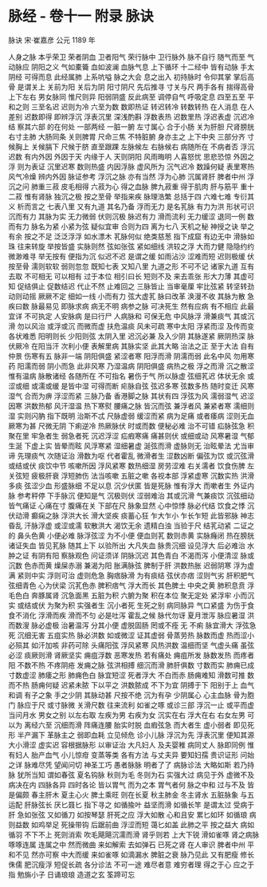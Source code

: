 # 脉经 - 卷十一 附录 脉诀

脉诀 宋·崔嘉彦 公元 1189 年

人身之脉 本乎荣卫 荣者阴血 卫者阳气 荣行脉中 卫行脉外 脉不自行 随气而至 气动脉应 阴阳之义
气如橐籥 血如波澜 血脉气息 上下循环 十二经中 皆有动脉 手太阴经 可得而息 此经属肺 上系吭嗌
脉之大会 息之出入 初持脉时 令仰其掌 掌后高骨 是谓关上 关前为阳 关后为阴 阳寸阴尺 先后推寻
寸关与尺 两手各有 揣得高骨 上下左右 男女脉同 惟尺则异 阳弱阴盛 反此病至 调停自气 呼吸定息
四至五至 平和之则 三至名迟 迟则为冷 六至为数 数即热证 转迟转冷 转数转热 在人消息 在人差别
迟数即得 即辨浮沉 浮表沉里 深浅酌斟 浮数表热 迟数里热 浮迟表虚 沉迟冷结 察其六部 的在何处
一部两经 一脏一腑 左寸属心 合于小肠 关为肝胆 尺肾膀胱 右寸主肺 大肠同条 关则脾胃 尺命三焦
不特脏腑 身亦主之 上下中央 三部分齐 寸候胸上 关候膈下 尺候于脐 直至跟踝 左脉候左 右脉候右
病随所在 不病者否 浮沉迟数 有内外因 外因于天 内缘于人 天则阴阳 风雨晦明 人喜怒忧 思悲恐惊
外因之浮 则为表证 沉里迟寒 数则热盛 内因浮脉 虚风所为 沉气迟冷 数躁何疑 表里寒热 风气冷燥
辨内外因 脉证参考 浮沉之脉 亦有当然 浮为心肺 沉属肾肝 脾者中州 浮沉之问 肺重三菽 皮毛相得
六菽为心 得之血脉 脾九菽重 得于肌肉 肝与筋平 重十二菽 惟有肾脉 独沉之极 按之至骨 举指来疾
脉理浩繁 总括于四 六难七难 专衍其义 析而言之 七表八里 又有九道 其名乃备 浮而无力 是名芤脉
有力为洪 形状可识 沉而有力 其脉为实 无力微弱 伏则沉极 脉迟有力 滑而流利 无力缓涩 退同一例
数而有力 脉名为紧 小紧为弦 疑似宜审 合则为四 离为七八 天机之秘 神授之诀 举之有余 按之不足
泛泛浮浮 如水漂木 芤脉何似 绝类慈葱 指下成窟 有边无中 滑脉如珠 往来转旋 举按皆盛 实脉则然
弦如张弦 紧如细线 洪较之浮 大而力健 隐隐约约 微渺难寻 举无按有 便指为沉 似迟不迟 是谓之缓
如雨沾沙 涩难而短 迟则极缓 伏按至骨 濡则软软 弱则忽忽 既知七表 又知八里 九道之形 不可不记
诸家九道 互有去取 不可相无 可以相有 过于本位 相引曰长 短则不及 来去乖张 形大力薄 其虚可知
促结俱止 促数结迟 代止不然 止难回之 三脉皆止 当审毫厘 牢比弦紧 转坚转劲 动则动摇 厥厥不定
细如一线 小而有力 弦大虚芤 脉曰改革 涣漫不收 其脉为散 急疾曰数 脉最易见 即脉求病 病无不明
病参之脉 可决死生 然有应病 有不相应 此最宜详 不可执定 人安脉病 是曰行尸 人病脉和 可保无危
中风脉浮 滑兼痰气 其或沉滑 勿以风治 或浮或沉 而微而虚 扶危温痰 风未可疏 寒中太阳 浮紧而涩
及传而变 各状难悉 阳明则长 少阳则弦 太阴入里 迟沉必兼 及入少阴 其脉遂紧 厥阴热深 脉伏厥冷
在阳当汗 次利小便 表解里病 其脉实坚 此其大略 治法之正 至于大法 自有仲景 伤寒有五 脉非一端
阴阳俱盛 紧涩者寒 阳浮而滑 阴濡而弱 此名中风 勿用寒药 阳濡而弱 阴小而急 此非风寒 乃湿温病
阴阳俱盛 病热之极 浮之而滑 沉之散涩 惟有温病 脉散诸经 各随所在 不可指名 暑伤于气 所以脉虚
弦细芤迟 体状无余 或涩或细 或濡或缓 是皆中湿 可得而断 疟脉自弦 弦迟多寒 弦数多热 随时变迁
风寒湿气 合而为痹 浮涩而紧 三脉乃备 香港脚之脉 其状有四 浮弦为风 濡弱湿气 迟涩因寒 洪数热郁
风汗湿温 热下寒熨 腰痛之脉 皆沉而弦 兼浮者风 兼紧者寒 濡细则湿 实则闪肭 指下既明 治斯不忒
尺脉虚弱 缓涩而紧 病为足痛 或者痿病 涩则无血 厥寒为甚 尺微无阴 下痢逆冷 热厥脉伏 时或而数
便秘必难 治不可错 疝脉弦急 积聚在里 牢急者生 弱急者死 沉迟浮涩 疝瘕寒痛 痛甚则伏 或细或动
风寒暑湿 气郁生涎 下虚上实 皆晕而眩 风浮寒紧 湿细暑虚 涎弦而滑 虚脉则无 治眩晕法 尤当审谛
先理痰气 次随证治 滑数为呕 代者霍乱 微滑者生 涩数凶断 偏弦为饮 或沉弦滑 或结或伏 痰饮中节
咳嗽所因 浮风紧寒 数热细湿 房劳涩难 右关濡者 饮食伤脾 左关弦短 疲极肝衰 浮短肺伤 法当咳嗽
五脏之嗽 各视本部 浮紧虚寒 沉数实热 洪滑多痰 弦涩少血 形盛脉细 不足以息 沉少伏匿 皆是死脉
惟有浮大 而嗽者生 外证内脉 参考秤停 下手脉沉 便知是气 沉极则伏 涩弱难治 其或沉滑 气兼痰饮
沉弦细动 皆气痛证 心痛在寸 腹痛在关 下部在尺 脉象显然 心中惊悸 脉必代结 饮食之悸 沉伏动滑
癫痫之脉 浮洪大长 滑大坚疾 痰蓄心狂 乍大乍小 乍长乍短 此皆邪脉 神志昏乱 汗脉浮虚 或涩或濡
软散洪大 渴饮无余 遗精白浊 当验于尺 结芤动紧 二证之的 鼻头色黄 小便必难 脉浮弦涩 为不小便
便血则芤 数则赤黄 实脉癃闭 热在膀胱 诸证失血 皆见芤脉 随其上下 以验所出 大凡失血 脉贵沉细
设见浮大 后必难治 水肿之证 有阴有阳 察脉观色 问证须详 阴脉沉迟 其色青白 不渴而泻 小便清涩
脉或沉数 色赤而黄 燥屎赤溺 兼渴为阳 胀满脉弦 脾制于肝 洪数热胀 迟弱阴寒 浮为虚满 紧则中实
浮则可治 虚则危急 胸痞脉滑 为有痰结 弦伏亦痞 涩则气劣 肝积肥气 弦细青色 心为伏梁 沉芤色赤
脾积痞气 浮大而长 其色脾土 中央之黄 肺积息贲 浮毛色白 奔豚属肾 沉急面黑 五脏为积 六腑为聚
积在本位 聚无定处 紧浮牢 小而沉实 或结或伏 为聚为积 实强者生 沉小者死 生死之别 病同脉异
气口紧盛 为伤于食 食不消化 浮滑而疾 滑而不匀 必是吐泻 霍乱之候 脉代勿讶 夏月泄泻 脉应暑湿
洪而数溲 脉必虚极 治暑温泻 分其小便 虚脱固肠 罔或不痊 无 不痢 脉宜滑大 浮弦急死 沉细无害
五疽实热 脉必洪数 如或微涩 证其虚弱 骨蒸劳热 脉数而虚 热而涩小 必殒其 如汗加咳 非药可除
头痛阳弦 浮风紧寒 风热洪数 温细而坚 气虚头痛 虽弦必涩 痰厥则滑 肾厥坚实 痈疽浮数 恶寒发热
若有痛处 痈疽所发 脉数发热 而疼者阳 不数不热 不疼阴疮 发痈之脉 弦洪相搏 细沉而滑 肺肝俱数
寸数而实 肺痈已成 寸数虚涩 肺痿之形 肺痈色白 脉宜短涩 死者浮大 不白而赤 肠痈难知 滑数可推
数而不热 肠痈何疑 迟紧未脓 下以平之 洪数脓成 不下为宜 阴搏于下 阳别于上 血气和调 有子之象
手之少阴 其脉动甚 尺按不绝 沉为有孕 少阴属心 心主血脉 骨为胞门 脉应于尺 或寸脉微 关滑尺数
往来流利 如雀之啄 或诊三部 浮沉一止 或平而虚 当问月水 男女之别 以左右取 左疾为男 右疾为女
沉实在右 浮大在右 右女左男 可以为 离经六至 沉细而滑 阵痛连腰 胎实时脱 血瘕弦急 而大者生
虚小弱者 即见死形 半产漏下 革脉主之 弱即血耗 立见倾危 诊小儿脉 浮沉为先 浮表沉里 便知其源
大小滑涩 虚实迟 容根据脉形 以审证治 大凡妇人 及夫婴稚 病同丈人 脉即同例 惟有妇人 胎产血气
小儿惊疳 变蒸等类 各有方法 与丈夫异 要知妇孺 贵识证形 问始之详 脉难尽凭 望闻问切 神圣工巧
愚者脉脉 明者了了 病脉诊法 大略如斯 若乃持脉 犹所当知 谓如春弦 夏名钩脉 秋则为毛 冬则为石
实强大过 病见于外 虚微不及 病决在内 四脉各异 四时各论 皆以胃气 而为之本 胃气者何 脉之中和
过与不及 皆是偏颇 春主肝木 夏主心火 脾土乘旺 则在长夏 秋主肺金 冬主肾水 五脏脉象 与五运配
肝脉弦长 厌匕聂匕 指下寻之 如循揄叶 益坚而滑 如循长竿 是谓太过 受病于肝 急如张弦 又如循刀
如按琴瑟 肝死之应 浮大如散 心和且安 累匕如环 如循琅 病则益数 如鸡举足 死操带钩 后踞前曲
浮涩而短 蔼匕如盖 此肺之平 按之益大 病如循羽 不下不上 死则消索 吹毛飓飓沉濡而滑 肾乎则若
上大下锐 滑如雀啄 肾之病脉 啄啄连属 连属之中 然而微曲 来如解索 去如弹石 已死之肾 在人审识
脾者中州 平和不见 然亦可察 中大而缓 来如雀啄 如滴漏水 脾脏之衰 脉乃见此 又有肥瘦 修长侏儒
肥沉瘦浮 短促长疏 各分诊法 不可一途 难尽者意 难穷者理 得之于心 应之于指 勉旃小子 日诵琅琅
造道之玄 筌蹄可忘
